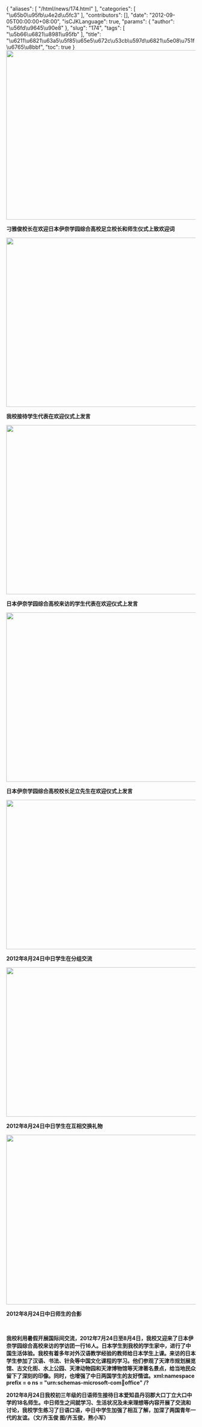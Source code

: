 {
    "aliases": [
        "/html/news/174.html"
    ],
    "categories": [
        "\u65b0\u95fb\u4e2d\u5fc3"
    ],
    "contributors": [],
    "date": "2012-09-05T00:00:00+08:00",
    "isCJKLanguage": true,
    "params": {
        "author": "\u56fd\u9645\u90e8"
    },
    "slug": "174",
    "tags": [
        "\u5b66\u6821\u8981\u95fb"
    ],
    "title": "\u6211\u6821\u63a5\u5f85\u65e5\u672c\u53cb\u597d\u6821\u5e08\u751f\u6765\u8bbf",
    "toc": true
}
**<img
    src="https://cdn.tfls.online/mirror/full/7856e97f53b1cfbcad440cb7f428b242989bc30c.jpg"
    style="display:block;margin-left:auto;margin-right:auto;"
    decoding="async"
    fetchpriority="auto"
    loading="lazy"
    height="450"
    width="600"
/>**

**刁雅俊校长在欢迎日本伊奈学园综合高校足立校长和师生仪式上致欢迎词**

**<img
    src="https://cdn.tfls.online/mirror/full/4604f662a1ed5a9ff4f38cee85e5ba997e74d173.jpg"
    style="display:block;margin-left:auto;margin-right:auto;"
    decoding="async"
    fetchpriority="auto"
    loading="lazy"
    height="450"
    width="600"
/>**

**我校接待学生代表在欢迎仪式上发言**

**<img
    src="https://cdn.tfls.online/mirror/full/5c47225a32c8f6de913075f0444d180a732d9090.jpg"
    style="display:block;margin-left:auto;margin-right:auto;"
    decoding="async"
    fetchpriority="auto"
    loading="lazy"
    height="450"
    width="600"
/>**

**日本伊奈学园综合高校来访的学生代表在欢迎仪式上发言**

**<img
    src="https://cdn.tfls.online/mirror/full/2cabbc667cbbe07089c1773d47fabc5eaf87258b.jpg"
    style="display:block;margin-left:auto;margin-right:auto;"
    decoding="async"
    fetchpriority="auto"
    loading="lazy"
    height="450"
    width="600"
/>**

**日本伊奈学园综合高校校长足立先生在欢迎仪式上发言**

**<img
    src="https://cdn.tfls.online/mirror/full/e2446e74be75762c890695b34a2362493ddb9f70.jpg"
    style="display:block;margin-left:auto;margin-right:auto;"
    decoding="async"
    fetchpriority="auto"
    loading="lazy"
    height="397"
    width="600"
/>**

**2012年8月24日中日学生在分组交流**

**<img
    src="https://cdn.tfls.online/mirror/full/f49957d426166d03837740ad1cee992b4646b36d.jpg"
    style="display:block;margin-left:auto;margin-right:auto;"
    decoding="async"
    fetchpriority="auto"
    loading="lazy"
    height="397"
    width="600"
/>**

**2012年8月24日中日学生在互相交换礼物**

**<img
    src="https://cdn.tfls.online/mirror/full/65c78e8f0dc68ee3b3df266c186cb772eac2334c.jpg"
    style="display:block;margin-left:auto;margin-right:auto;"
    decoding="async"
    fetchpriority="auto"
    loading="lazy"
    height="451"
    width="600"
/>**

**2012年8月24日中日师生的合影**

 

**我校利用暑假开展国际间交流，2012年7月24日至8月4日，我校又迎来了日本伊奈学园综合高校来访的学访团一行16人。日本学生到我校的学生家中，进行了中国生活体验。我校有着多年对外汉语教学经验的教师给日本学生上课。来访的日本学生参加了汉语、书法、针灸等中国文化课程的学习。他们参观了天津市规划展览馆、古文化街、水上公园、天津动物园和天津博物馆等天津著名景点，给当地民众留下了深刻的印像。同时，也增强了中日两国学生的友好情谊。xml:namespace prefix = o ns = "urn:schemas-microsoft-com:office:office" /?**

**2012年8月24日我校初三年级的日语师生接待日本爱知县丹羽郡大口丁立大口中学的18名师生。中日师生之间就学习、生活状况及未来理想等内容开展了交流和讨论，我校学生练习了日语口语，中日中学生加强了相互了解，加深了两国青年一代的友谊。（文/齐玉俊 图/齐玉俊，熊小军）**

